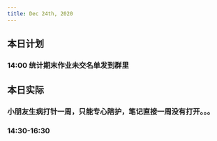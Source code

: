 ```yaml
---
title: Dec 24th, 2020
---
```


## 本日计划
### 14:00 统计期末作业未交名单发到群里
## 本日实际
### 小朋友生病打针一周，只能专心陪护，笔记直接一周没有打开。。。
### 14:30-16:30
### 

